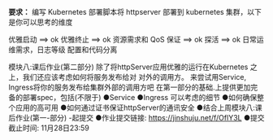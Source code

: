 **要求：**
编写 Kubernetes 部署脚本将 httpserver 部署到 kubernetes 集群，以下是你可以思考的维度

优雅启动 ==> ok
优雅终止 ==> ok
资源需求和 QoS 保证 ==> ok
探活 ==> ok
日常运维需求，日志等级
配置和代码分离


模块八:课后作业(第二部分)
除了将httpServer应用优雅的运行在Kubernetes 之上，我们还应该考虑如何将服务发布给对
对外的调用方。
来尝试用Service, Ingress将你的服务发布给集群外部的调用方吧
在第一部分的基础.上提供更加完备的部署spec，包括(不限于) 
●Service
●Ingress
可以考虑的细节
●如何确保整个应用的高可用
●如何通过证书保证httpServer的通讯安全
●结合上周模块八:课后作业(第一-部分) -起提交
●作业提交链接:  https://jinshuju.net/f/OflY3L
●提交截止时间: 11月28日23:59
